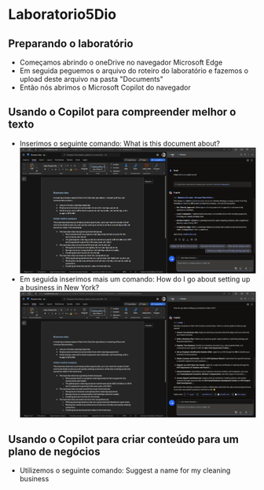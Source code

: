 # Laboratorio5Dio

## Preparando o laboratório
- Começamos abrindo o oneDrive no navegador Microsoft Edge
- Em seguida peguemos o arquivo do roteiro do laboratório e fazemos o upload deste arquivo na pasta "Documents"
- Então nós abrimos o Microsoft Copilot do navegador

## Usando o Copilot para compreender melhor o texto
- Inserimos o seguinte comando: What is this document about?
![Print da tela do navegador Microsoft Edge com a demonstração de uso do Microsoft Copilot](./inputs/print1.png "Demonstração de uso do Microsoft Copilot")
- Em seguida inserimos mais um comando:  How do I go about setting up a business in New York?
![Print da tela do navegador Microsoft Edge com a demonstração de uso do Microsoft Copilot](./inputs/print2.png "Demonstração de uso do Microsoft Copilot")

## Usando o Copilot para criar conteúdo para um plano de negócios
- Utilizemos o seguinte comando:  Suggest a name for my cleaning business
